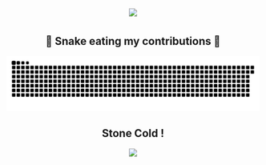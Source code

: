 
<h1 align="center">
  <a href="https://git.io/typing-svg">
    <img src="https://readme-typing-svg.herokuapp.com/?lines=Hello!;+Welcome+to+my+profile!;&color=84F76E&center=true&size=30">
  </a>
</h1>

<div align="center">
  <h2>🐍 Snake eating my contributions 🐍</h2>

  <img src="https://github.com/KavishRAGHUBAR/KavishRAGHUBAR/raw/output/github-snake.svg">

</div>

<div align="center">

  <h2> Stone Cold ! </h2>
  <img src="https://imgur.com/a/YJQN1DF">
  
</div>

<!-- #  Cat in the Matrix ! : https://i.imgur.com/1USrlIG.gif -->
